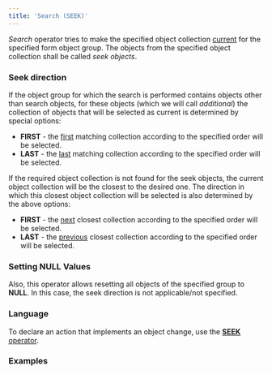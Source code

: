 ```yaml
---
title: 'Search (SEEK)'
---
```


*Search* operator tries to make the specified object collection [current](Form-structure_1573069.html#Formstructure-currentObject) for the specified form object group. The objects from the specified object collection shall be called *seek objects*.

### Seek direction

If the object group for which the search is performed contains objects other than search objects, for these objects (which we will call *additional*) the collection of objects that will be selected as current is determined by special options:

-   **FIRST** - the <u>first</u> matching collection according to the specified order will be selected. 
-   **LAST** - the <u>last</u> matching collection according to the specified order will be selected. 

If the required object collection is not found for the seek objects, the current object collection will be the closest to the desired one. The direction in which this closest object collection will be selected is also determined by the above options:

-   **FIRST** - the <u>next</u> closest collection according to the specified order will be selected. 
-   **LAST** - the <u>previous</u> closest collection according to the specified order will be selected. 

### Setting NULL Values

Also, this operator allows resetting all objects of the specified group to **NULL**. In this case, the seek direction is not applicable/not specified.

### Language

To declare an action that implements an object change, use the [**SEEK** operator](SEEK_operator.md).

### Examples

